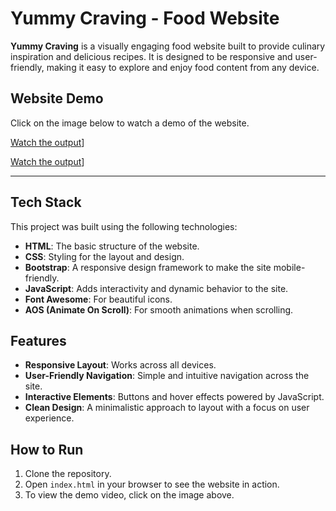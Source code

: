 # Yummy Craving - Food Website

**Yummy Craving** is a visually engaging food website built to provide culinary inspiration and delicious recipes. It is designed to be responsive and user-friendly, making it easy to explore and enjoy food content from any device.

## Website Demo

Click on the image below to watch a demo of the website.

[Watch the output](assets/first.png)]

[Watch the output](assets/second.png)]

---

## Tech Stack

This project was built using the following technologies:

- **HTML**: The basic structure of the website.
- **CSS**: Styling for the layout and design.
- **Bootstrap**: A responsive design framework to make the site mobile-friendly.
- **JavaScript**: Adds interactivity and dynamic behavior to the site.
- **Font Awesome**: For beautiful icons.
- **AOS (Animate On Scroll)**: For smooth animations when scrolling.

## Features

- **Responsive Layout**: Works across all devices.
- **User-Friendly Navigation**: Simple and intuitive navigation across the site.
- **Interactive Elements**: Buttons and hover effects powered by JavaScript.
- **Clean Design**: A minimalistic approach to layout with a focus on user experience.

## How to Run

1. Clone the repository.
2. Open `index.html` in your browser to see the website in action.
3. To view the demo video, click on the image above.

